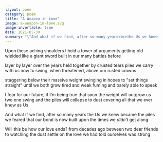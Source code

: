 ```yaml
---
layout: poem
category: poem
title: "A Weapon in Love"
image: a-weapon-in-love.svg
image-invertable: true
date: 2021-05-30
summary: "\"And what if we find, after so many years<br>the Us we knew became the piles we feared...\""
---
```


Upon these aching shoulders I hold
a tower of arguments getting old
wielded like a giant sword
built in our many battles before

layer by layer over the years
held together by crusted tears
piles we carry with us now
to swing, when threatened, above our rusted crowns

staggering below their massive weight
swinging in hopes to "set things straight"
until we both grow tired and weak
fuming and barely able to speak

I fear for our future, if I'm being true
that soon the weight will outgrow us two
one swing and the piles will collapse to dust
covering all that we ever knew as Us

And what if we find, after so many years
the Us we knew became the piles we feared
that our bond is now built upon
the times we *didn't* get along

Will this be how our love ends?
from decades ago between two dear friends
to watching the dust settle on
the love we had told ourselves was strong
